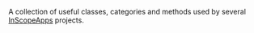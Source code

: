 A collection of useful classes, categories and methods used by several [InScopeApps](http://inscopeapps.com) projects.
